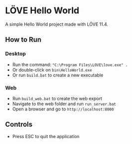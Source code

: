 # LÖVE Hello World

A simple Hello World project made with LÖVE 11.4.

## How to Run

### Desktop
- Run the command: `"C:\Program Files\LOVE\love.exe" .`
- Or double-click on `bin\HelloWorld.exe`
- Or run `build.bat` to create a new executable

### Web
- Run `build_web.bat` to create the web export
- Navigate to the web folder and run `run_server.bat`
- Open a browser and go to `http://localhost:8000`

## Controls
- Press ESC to quit the application 